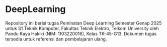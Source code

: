 # ﻿DeepLearning
Repository ini berisi tugas Peminatan Deep Learning Semester Genap 2025 untuk S1 Teknik Komputer, Fakultas Teknik Elektro, Telkom University oleh Pandu Kaya Hakiki (NIM: 1103220016), Kelas TK-45-G13. Dokumen tugas tersedia untuk referensi dan pembelajaran ulang.
